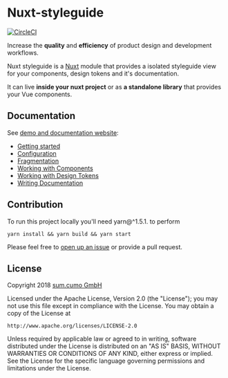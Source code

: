# Nuxt-styleguide

[![CircleCI](https://circleci.com/gh/sumcumo/nuxt-styleguide/tree/master.svg?style=shield)](https://circleci.com/gh/sumcumo/nuxt-styleguide/tree/master)

Increase the **quality** and **efficiency** of product design and development workflows.

Nuxt styleguide is a [Nuxt](https://github.com/nuxt/nuxt.js) module that provides a isolated styleguide view for your components, design tokens and it's documentation.

It can live **inside your nuxt project** or as **a standalone library** that provides your Vue components.

## Documentation

See [demo and documentation website](https://sumcumo.github.io/nuxt-styleguide/):

* [Getting started](demo/docs/docs/getting-started.md)
* [Configuration](./demo/docs/docs/configuration.md)
* [Fragmentation](./demo/docs/docs/packages.md)
* [Working with Components](./demo/docs/docs/working-with-components.md)
* [Working with Design Tokens](./demo/docs/docs/working-with-design-tokens.md)
* [Writing Documentation](./demo/docs/docs/writing-documentation.md)

## Contribution

To run this project locally you'll need yarn@^1.5.1. to perform

`yarn install && yarn build && yarn start`

Please feel free to [open up an issue](https://github.com/sumcumo/nuxt-styleguide/issues/new) or provide a pull request.

## License

Copyright 2018 [sum.cumo GmbH](https://www.sumcumo.com/)

Licensed under the Apache License, Version 2.0 (the "License");
you may not use this file except in compliance with the License.
You may obtain a copy of the License at

    http://www.apache.org/licenses/LICENSE-2.0

Unless required by applicable law or agreed to in writing, software
distributed under the License is distributed on an "AS IS" BASIS,
WITHOUT WARRANTIES OR CONDITIONS OF ANY KIND, either express or implied.
See the License for the specific language governing permissions and
limitations under the License.
